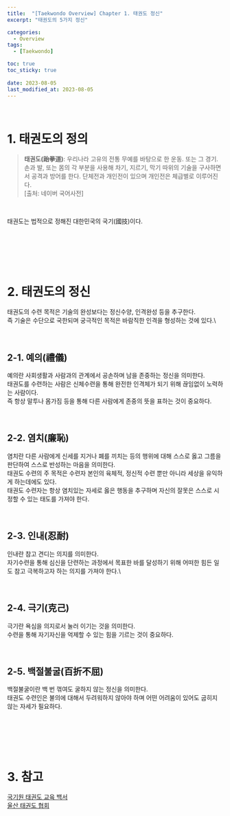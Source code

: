 ```yaml
---
title:  "[Taekwondo Overview] Chapter 1. 태권도 정신"
excerpt: "태권도의 5가지 정신"

categories:
  - Overview
tags:
  - [Taekwondo]

toc: true
toc_sticky: true
 
date: 2023-08-05
last_modified_at: 2023-08-05
---
```


&nbsp;

# 1. 태권도의 정의
> **태권도(跆拳道)**: 우리나라 고유의 전통 무예를 바탕으로 한 운동. 또는 그 경기. 손과 발, 또는 몸의 각 부분을 사용해 차기, 지르기, 막기 따위의 기술을 구사하면서 공격과 방어를 한다. 단체전과 개인전이 있으며 개인전은 체급별로 이루어진다.\
> [출처: 네이버 국어사전]

&nbsp;

태권도는 법적으로 정해진 대한민국의 국기(國技)이다.

&nbsp;

&nbsp;

&nbsp;

# 2. 태권도의 정신
태권도의 수련 목적은 기술의 완성보다는 정신수양, 인격완성 등을 추구한다.\
즉 기술은 수단으로 국한되며 궁극적인 목적은 바람직한 인격을 형성하는 것에 있다.\

&nbsp;

## 2-1. 예의(禮儀)
예의란 사회생활과 사람과의 관계에서 공손하며 남을 존중하는 정신을 의미한다.\
태권도를 수련하는 사람은 신체수련을 통해 완전한 인격체가 되기 위해 끊임없이 노력하는 사람이다.\
즉 항상 말투나 몸가짐 등을 통해 다른 사람에게 존중의 뜻을 표하는 것이 중요하다.

&nbsp;

## 2-2. 염치(廉恥)
염치란 다른 사람에게 신세를 지거나 폐를 끼치는 등의 행위에 대해 스스로 옳고 그름을 판단하여 스스로 반성하는 마음을 의미한다.\
태권도 수련의 주 목적은 수련자 본인의 육체적, 정신적 수련 뿐만 아니라 세상을 유익하게 하는데에도 있다.\
태권도 수련자는 항상 염치있는 자세로 옳은 행동을 추구하며 자신의 잘못은 스스로 시정할 수 있는 태도를 가져야 한다.

&nbsp;

## 2-3. 인내(忍耐)
인내란 참고 견디는 의지를 의미한다.\
자기수련을 통해 심신을 단련하는 과정에서 목표한 바를 달성하기 위해 어떠한 힘든 일도 참고 극복하고자 하는 의지를 가져야 한다.\

&nbsp;

## 2-4. 극기(克己)
극기란 욕심을 의지로서 눌러 이기는 것을 의미한다.\
수련을 통해 자기자신을 억제할 수 있는 힘을 기르는 것이 중요하다.

&nbsp;

## 2-5. 백절불굴(百折不屈)
백절불굴이란 백 번 꺾여도 굴하지 않는 정신을 의미한다.\
태권도 수련인은 불의에 대해서 두려워하지 않아야 하며 어떤 어려움이 있어도 굽히지 않는 자세가 필요하다.

&nbsp;

&nbsp;

&nbsp;

# 3. 참고
[국기원 태권도 교육 백서](http://wta.kukkiwon.or.kr/kr/eduData/detail?topMenuid=91&menuid=95&searchWord=&searchType=title&id=30&page=1)\
[울산 태권도 협회](http://ulsantkd.org/taekwon/taekwon_1.php)
